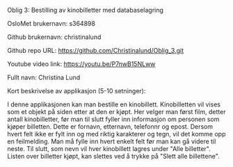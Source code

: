 Oblig 3: Bestilling av kinobilletter med databaselagring

OsloMet brukernavn: s364898

Github brukernavn: christinalund

Github repo URL: https://github.com/Christinalund/Oblig_3.git 

Youtube video link: https://youtu.be/P7nwB15NLww

Fullt navn: Christina Lund

Kort beskrivelse av applikasjon (5-10 setninger):

I denne applikasjonen kan man bestille en kinobillett. Kinobilletten vil vises som et objekt på siden etter at den er kjøpt. 
Her velger man først film, detter antall kinobilletter, før man til slutt fyller inn informasjon om personen som kjøper billetten. 
Dette er fornavn, etternavn, telefonnr og epost. Dersom hvert felt ikke er fylt inn og med riktig karakterer og tegn, vil det komme opp en feilmelding. 
Man må fylle inn hvert enkelt felt før man kan gå videre til neste. Til slutt, som nevn vil hver kinobillett lagres under "Alle billetter". 
Listen over billetter kjøpt, kan slettes ved å trykke på "Slett alle billettene".  

